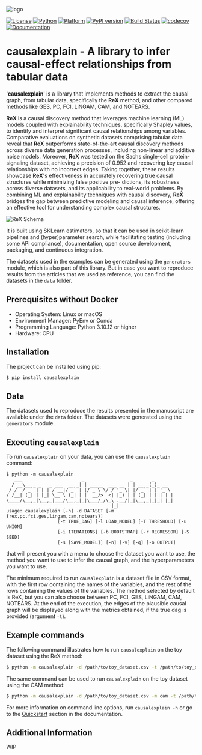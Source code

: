 ![logo](https://raw.githubusercontent.com/renero/causalgraph/main/docs/_static/logo-light.png)

[![License](https://img.shields.io/badge/License-MIT-green.svg)](https://opensource.org/licenses/MIT)
[![Python](https://img.shields.io/badge/Python-3.10%2B-blue.svg)](https://www.python.org/downloads/release/python-31012/)
[![Platform](https://img.shields.io/badge/Platform-Linux%20%7C%20macOS-lightgrey.svg)](#)
[![PyPI version](https://badge.fury.io/py/causalexplain.svg)](https://badge.fury.io/py/causalexplain)
[![Build Status](https://github.com/renero/causalgraph/actions/workflows/build.yaml/badge.svg)](https://github.com/renero/causalgraph/actions/workflows/build.yaml)
[![codecov](https://codecov.io/gh/renero/causalgraph/graph/badge.svg?token=HCV0IJDFLQ)](https://codecov.io/gh/renero/causalgraph)
[![Documentation](https://img.shields.io/badge/docs-GitHub%20Pages-blue.svg)](https://renero.github.io/causalgraph/)


# causalexplain - A library to infer causal-effect relationships from tabular data

'**causalexplain**' is a library that implements methods to extract the causal graph,
from tabular data, specifically the **ReX** method, and other compared methods
like GES, PC, FCI, LiNGAM, CAM, and NOTEARS.

**ReX** is a causal discovery method that leverages machine learning (ML) models 
coupled with explainability techniques, specifically Shapley values, to 
identify and interpret significant causal relationships among variables. 
Comparative evaluations on synthetic datasets comprising tabular data reveal that 
**ReX** outperforms state-of-the-art causal discovery methods across diverse data 
generation processes, including non-linear and additive noise models. Moreover, 
**ReX** was tested on the Sachs single-cell protein-signaling dataset, achieving a 
precision of 0.952 and recovering 
key causal relationships with no incorrect edges. Taking together, these 
results showcase **ReX**'s effectiveness in accurately recovering true causal 
structures while minimizing false positive pre- dictions, its robustness 
across diverse datasets, and its applicability to real-world problems. 
By combining ML and explainability techniques with causal discovery, **ReX** 
bridges the gap between predictive modeling and causal inference, offering an 
effective tool for understanding complex causal structures.

![ReX Schema](https://raw.githubusercontent.com/renero/causalgraph/main/docs/_static/REX.png)

It is built using SKLearn estimators, so that it can be used in scikit-learn 
pipelines and (hyper)parameter search, while facilitating testing (including 
some API compliance), documentation, open source development, packaging, 
and continuous integration.

The datasets used in the examples can be generated using the `generators` 
module, which is also part of this library. But in case you want to 
reproduce results from the articles that we used as reference, you can find 
the datasets in the `data` folder.

## Prerequisites without Docker

- Operating System: Linux or macOS
- Environment Manager: PyEnv or Conda
- Programming Language: Python 3.10.12 or higher
- Hardware: CPU

## Installation

The project can be installed using pip:

```bash
$ pip install causalexplain
```

## Data

The datasets used to reproduce the results presented in the manuscript are 
available under the `data` folder. The datasets were generated using the
`generators` module.

## Executing `causalexplain`

To run `causalexplain` on your data, you can use the `causalexplain` command:

```
$ python -m causalexplain
   ___                      _                 _       _       
  / __\__ _ _   _ ___  __ _| | _____  ___ __ | | __ _(_)_ __  
 / /  / _` | | | / __|/ _` | |/ _ \ \/ / '_ \| |/ _` | | '_ \ 
/ /__| (_| | |_| \__ \ (_| | |  __/>  <| |_) | | (_| | | | | |
\____/\__,_|\__,_|___/\__,_|_|\___/_/\_\ .__/|_|\__,_|_|_| |_|
                                       |_|                                        
usage: causalexplain [-h] -d DATASET [-m {rex,pc,fci,ges,lingam,cam,notears}] 
                   [-t TRUE_DAG] [-l LOAD_MODEL] [-T THRESHOLD] [-u UNION] 
                   [-i ITERATIONS] [-b BOOTSTRAP] [-r REGRESSOR] [-S SEED] 
                   [-s [SAVE_MODEL]] [-n] [-v] [-q] [-o OUTPUT]
```

that will present you with a menu to choose the dataset you want to use, the 
method you want to use to infer the causal graph, and the hyperparameters you
want to use.

The minimum required to run `causalexplain` is a dataset file in CSV format,
with the first row containing the names of the variables, and the rest of
the rows containing the values of the variables. The method selected by default
is ReX, but you can also choose between PC, FCI, GES, LiNGAM, CAM, NOTEARS. 
At the end of the execution, the edges of the plausible causal graph will be 
displayed along with the metrics obtained, if the true dag is provided 
(argument `-t`).

## Example commands

The following command illustrates how to run `causalexplain` on the toy dataset
using the ReX method:

```bash
$ python -m causalexplain -d /path/to/toy_dataset.csv -t /path/to/toy_dataset.dot
```

The same command can be used to run `causalexplain` on the toy dataset using the
CAM method:

```bash
$ python -m causalexplain -d /path/to/toy_dataset.csv -m cam -t /path/to/toy_dataset.dot
```

For more information on command line options, run `causalexplain -h` or go to 
the [Quickstart](https://renero.github.io/causalgraph/quickstart.html) section in the documentation.

## Additional Information

WIP
